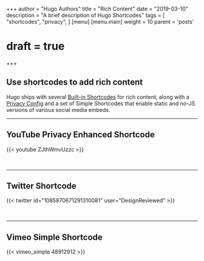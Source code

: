 +++
author = "Hugo Authors"
title = "Rich Content"
date = "2019-03-10"
description = "A brief description of Hugo Shortcodes"
tags = [
    "shortcodes",
    "privacy",
]
[menu]
 [menu.main]
  weight = 10
  parent = 'posts'
# draft = true
+++

## Use shortcodes to add rich content

Hugo ships with several [Built-in Shortcodes](https://gohugo.io/content-management/shortcodes/#use-hugos-built-in-shortcodes) for rich content, along with a [Privacy Config](https://gohugo.io/about/hugo-and-gdpr/) and a set of Simple Shortcodes that enable static and no-JS versions of various social media embeds.

<!--more-->

---

## YouTube Privacy Enhanced Shortcode

{{< youtube ZJthWmvUzzc >}}

<br>

---

## Twitter Shortcode

{{< twitter id="1085870671291310081" user="DesignReviewed" >}}

<br>

---

## Vimeo Simple Shortcode

{{< vimeo_simple 48912912 >}}
